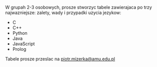 W grupah 2-3 osobowych, prosze stworzyc tabele zawierajaca po trzy najwazniejsze: zalety, wady i przypadki uzycia jezykow:

- C
- C++
- Python
- Java
- JavaScript
- Prolog

Tabele prosze przeslac na piotr.mizerka@amu.edu.pl